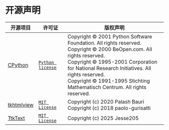 <!-- Generated by scripts/generate_os_notice.py, DO NOT DIRECTLY EDIT THIS FILE. -->
<!-- markdownlint-disable -->

# 开源声明

| 开源项目                                                    | 许可证                                                                                                              | 版权声明                                                                                                                                                                                                                                                                                                    |
|---------------------------------------------------------|------------------------------------------------------------------------------------------------------------------|---------------------------------------------------------------------------------------------------------------------------------------------------------------------------------------------------------------------------------------------------------------------------------------------------------|
| [CPython](https://github.com/python/cpython)            | [`Python license`](https://docs.python.org/3/license.html)                                                       | Copyright © 2001 Python Software Foundation. All rights reserved.<br />Copyright © 2000 BeOpen.com. All rights reserved.<br />Copyright © 1995-2001 Corporation for National Research Initiatives. All rights reserved.<br />Copyright © 1991-1995 Stichting Mathematisch Centrum. All rights reserved. |
| [tkhtmlview](https://github.com/bauripalash/tkhtmlview) | [`MIT License`](https://github.com/bauripalash/tkhtmlview/blob/f7ded5584773f3470a98cf078f10cafb8eca14ba/LICENSE) | Copyright (c) 2020 Palash Bauri<br />Copyright (c) 2018 paolo-gurisatti                                                                                                                                                                                                                                 |
| [TtkText](https://github.com/Jesse205/TtkText)          | [`MIT License`](https://github.com/Jesse205/TtkText/blob/v0.1.3/LICENSE)                                         | Copyright (c) 2025 Jesse205                                                                                                                                                                                                                                                                             |
